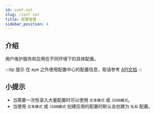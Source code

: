 ```yaml
---
id: conf-set
slug: /conf-set
title: 配置管理
sidebar_position: 4
---
```


## 介绍

用户维护服务和应用在不同环境下的具体配置。

:::tip 提示
在 eye 之外使用配置中心的配置信息，取请参考 [API文档](/docs/config-api)
:::


## 小提示
- 当需要一次性录入大量配置时可以使用 `文本模式` 或 `JSON模式`。
- 当使用 `文本模式` 或 `JSON模式` 创建应用的配置时默认会创建为 `私有` 配置。
